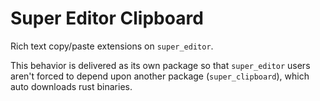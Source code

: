 # Super Editor Clipboard
Rich text copy/paste extensions on `super_editor`.

This behavior is delivered as its own package so that `super_editor` users
aren't forced to depend upon another package (`super_clipboard`), which auto
downloads rust binaries.
